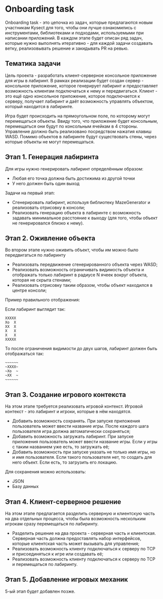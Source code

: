 # Onboarding task

Onboarding task - это цепочка из задач, которые предлагаются новым участникам Kysect для того, чтобы они лучше ознакомились с инструментами, библиотеками и подходами, используемыми при написании приложений. В каждом этапе будет описан ряд задач, которые нужно выполнять итеративно - для каждой задачи создавать ветку, реализовывать решение и закидывать PR на ревью.

## Тематика задачи

Цель проекта - разработать клиент-серверное консольное приложение для игры в лабиринт. В рамках реализации будет создан сервер - консольное приложение, которое генерирует лабиринт и предоставляет возможность клиентам подключаться к нему и передвигаться. Клиент - это ещё одно консольное приложение, которое подключается к серверу, получает лабиринт и даёт возможность управлять объектом, который находится в лабиринте.

Игра будет происходить на прямоугольном поле, по которому могут перемещаться объекты. Ввиду того, что приложение будет консольным, перемещаться они будут по консольным ячейкам в 4 стороны. Управление должно быть реализовано посредством нажатия клавиш WASD. Помимо объектов в лабиринте будут существовать стены, через которые объекты не могут перемещаться.

## Этап 1. Генерация лабиринта

Для игры нужно генерировать лабиринт определённым образом:

- Любая его точка должна быть достижима из другой точки
- У него должен быть один выход

Задачи на первый этап:

- Сгенерировать лабиринт, используя библиотеку MazeGenerator и реализовать отрисовку в консоли;
- Реализовать генерацию объекта в лабиринте с возможность задавать минимальное расстояние к выходу (для того, чтобы объект не генерировался близко к нему).

## Этап 2. Оживление объекта

Во втором этапе нужно оживить объект, чтобы им можно было передвигаться по лабиринту

- Реализовать передвижение сгенерированного объекта через WASD;
- Реализовать возможность ограничивать видимость объекта и отображать только лабиринт в радиусе N ячеек вокруг объекта, которая не скрыта стенами;
- Реализовать отрисовку таким образом, чтобы объект находился в центре консоли;

Пример правильного отображения:

Если лабиринт выглядит так:
```
XXXXX
Xo  X
XX  X
X   X
X   X
XXXXX
```

То после ограничения видимости до двух шагов, лабиринт должен быть отображаться так:
```
~~~~~~
~XXXX~
~Xo  ~
~XX  ~
~~~~~~
```

## Этап 3. Создание игрового контекста

На этом этапе требуется реализовать игровой контекст. Игровой контекст - это лабиринт и игроки, которые в нём находятся.

- Добавить возможность сохранять. При запуске приложения пользователь может ввести название игры. После каждого шага пользователя игра должна автоматически сохраняться;
- Добавить возможность загружать лабиринт. При запуске приложения пользователь может ввести название игры. Если у игры с таким названием уже есть, то загружать её;
- Добавить возможность при запуске указать не только имя игры, но и имя пользователя. Если такого пользователя нет, то создать для него объект. Если есть, то загрузить его локацию.

Для сохранения можно использовать:

- JSON
- Базу данных

## Этап 4. Клиент-серверное решение

На этом этапе предлагается разделить серверную и клиентскую часть на два отдельных процесса, чтобы была возможность нескольким игрокам сразу перемещаться по лабиринту.

- Разделить решение на два проекта - серверная часть и клиентская. Серверная часть должна предоставлять набор интерфейсов, которые клиентская часть может вызывать для управления;
- Реализовать возможность клиенту подключаться к серверу по TCP и присоединяться к игре или создавать её;
- Реализовать возможность клиенту подключаться к серверу по TCP и перемещаться по лабиринту.

## Этап 5. Добавление игровых механик

5-ый этап будет добавлен позже.
